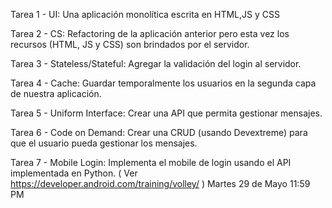 Tarea 1 - UI:  Una aplicación monolítica escrita en HTML,JS y CSS

Tarea 2 - CS: Refactoring de la aplicación anterior pero esta vez los recursos (HTML, JS y CSS) son brindados por el servidor.

Tarea 3 - Stateless/Stateful:  Agregar la validación del login al servidor.

Tarea 4 - Cache:  Guardar temporalmente los usuarios en la segunda capa de nuestra aplicación.

Tarea 5 - Uniform Interface: Crear una API que permita gestionar mensajes.

Tarea 6 - Code on Demand:  Crear una CRUD (usando Devextreme) para que el usuario pueda gestionar los mensajes.

Tarea 7 - Mobile Login:  Implementa el mobile de login usando el API implementada en Python.  ( Ver https://developer.android.com/training/volley/ ) Martes 29 de Mayo 11:59 PM

